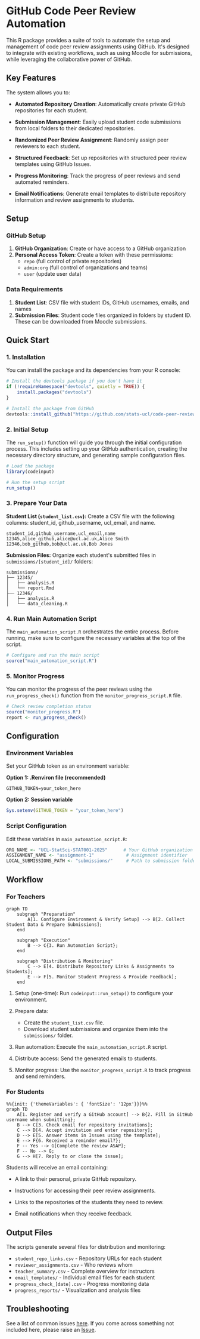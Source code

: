 # GitHub Code Peer Review Automation

This R package provides a suite of tools to automate the setup and management of code peer review assignments using GitHub.
It's designed to integrate with existing workflows, such as using Moodle for submissions, while leveraging the collaborative power of GitHub.

## Key Features

The system allows you to:

- **Automated Repository Creation**: Automatically create private GitHub repositories for each student.

- **Submission Management**: Easily upload student code submissions from local folders to their dedicated repositories.

- **Randomized Peer Review Assignment**: Randomly assign peer reviewers to each student.

- **Structured Feedback**: Set up repositories with structured peer review templates using GitHub Issues.

- **Progress Monitoring**: Track the progress of peer reviews and send automated reminders.

- **Email Notifications**: Generate email templates to distribute repository information and review assignments to students.

## Setup

### GitHub Setup

1. **GitHub Organization**: Create or have access to a GitHub organization
2. **Personal Access Token**: Create a token with these permissions:
   - `repo` (full control of private repositories)
   - `admin:org` (full control of organizations and teams)
   - `user` (update user data)

### Data Requirements

1. **Student List**: CSV file with student IDs, GitHub usernames, emails, and names
2. **Submission Files**: Student code files organized in folders by student ID. These can be downloaded from Moodle submissions.

## Quick Start

### 1. Installation

You can install the package and its dependencies from your R console:

```r
# Install the devtools package if you don't have it
if (!requireNamespace("devtools", quietly = TRUE)) {
    install.packages("devtools")
}

# Install the package from GitHub
devtools::install_github("https://github.com/stats-ucl/code-peer-review")
```

### 2. Initial Setup

The `run_setup()` function will guide you through the initial configuration process.
This includes setting up your GitHub authentication, creating the necessary directory structure, and generating sample configuration files.

```r
# Load the package
library(codeinput)

# Run the setup script
run_setup()
```

### 3. Prepare Your Data

**Student List (`student_list.csv`):** Create a CSV file with the following columns: student_id, github_username, ucl_email, and name.

```csv
student_id,github_username,ucl_email,name
12345,alice_github,alice@ucl.ac.uk,Alice Smith
12346,bob_github,bob@ucl.ac.uk,Bob Jones
```

**Submission Files:**
Organize each student's submitted files in `submissions/[student_id]/` folders:

```
submissions/
├── 12345/
│   ├── analysis.R
│   └── report.Rmd
├── 12346/
│   ├── analysis.R
│   └── data_cleaning.R
```

### 4. Run Main Automation Script

The `main_automation_script.R` orchestrates the entire process. Before running, make sure to configure the necessary variables at the top of the script.

```r
# Configure and run the main script
source("main_automation_script.R")
```

### 5. Monitor Progress

You can monitor the progress of the peer reviews using the `run_progress_check()` function from the `monitor_progress_script.R` file.

```r
# Check review completion status
source("monitor_progress.R")
report <- run_progress_check()
```

## Configuration

### Environment Variables
Set your GitHub token as an environment variable:

**Option 1: .Renviron file (recommended)**
```
GITHUB_TOKEN=your_token_here
```

**Option 2: Session variable**
```r
Sys.setenv(GITHUB_TOKEN = "your_token_here")
```

### Script Configuration
Edit these variables in `main_automation_script.R`:
```r
ORG_NAME <- "UCL-StatSci-STAT001-2025"      # Your GitHub organization
ASSIGNMENT_NAME <- "assignment-1"            # Assignment identifier
LOCAL_SUBMISSIONS_PATH <- "submissions/"     # Path to submission folders
```

## Workflow

### For Teachers

```mermaid
graph TD
    subgraph "Preparation"
        A[1. Configure Environment & Verify Setup] --> B[2. Collect Student Data & Prepare Submissions];
    end

    subgraph "Execution"
        B --> C{3. Run Automation Script};
    end

    subgraph "Distribution & Monitoring"
        C --> E[4. Distribute Repository Links & Assignments to Students];
        E --> F[5. Monitor Student Progress & Provide Feedback];
    end
```

1. Setup (one-time): Run `codeinput::run_setup()` to configure your environment.

2. Prepare data:
   - Create the `student_list.csv` file.
   - Download student submissions and organize them into the `submissions/` folder.

3. Run automation: Execute the `main_automation_script.R` script.

4. Distribute access: Send the generated emails to students.

5. Monitor progress: Use the `monitor_progress_script.R` to track progress and send reminders.

### For Students

```mermaid
%%{init: {'themeVariables': { 'fontSize': '12px'}}}%%
graph TD
    A[1. Register and verify a GitHub account] --> B{2. Fill in GitHub username when submitting};
    B --> C[3. Check email for repository invitations];
    C --> D[4. Accept invitation and enter repository];
    D --> E[5. Answer items in Issues using the template];
    E --> F{6. Received a reminder email?};
    F -- Yes --> G[Complete the review ASAP];
    F -- No --> G;
    G --> H[7. Reply to or close the issue];
```

Students will receive an email containing:

- A link to their personal, private GitHub repository.

- Instructions for accessing their peer review assignments.

- Links to the repositories of the students they need to review.

- Email notifications when they receive feedback.

## Output Files

The scripts generate several files for distribution and monitoring:

- `student_repo_links.csv` - Repository URLs for each student
- `reviewer_assignments.csv` - Who reviews whom
- `teacher_summary.csv` - Complete overview for instructors
- `email_templates/` - Individual email files for each student
- `progress_check_[date].csv` - Progress monitoring data
- `progress_reports/` - Visualization and analysis files


## Troubleshooting

See a list of common issues [here](md/troubleshooting.md).
If you come across something not included here, please raise an [Issue](https://github.com/stats-ucl/code-peer-review/issues).
